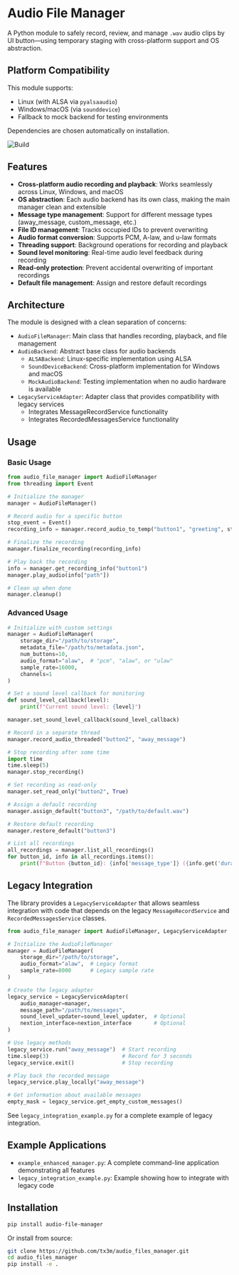 # Audio File Manager

A Python module to safely record, review, and manage `.wav` audio clips by UI button—using temporary staging with cross-platform support and OS abstraction.

## Platform Compatibility

This module supports:
- Linux (with ALSA via `pyalsaaudio`)
- Windows/macOS (via `sounddevice`)
- Fallback to mock backend for testing environments

Dependencies are chosen automatically on installation.

![Build](https://github.com/tx3m/audio_files_manager/actions/workflows/python-tests.yml/badge.svg)

## Features

- **Cross-platform audio recording and playback**: Works seamlessly across Linux, Windows, and macOS
- **OS abstraction**: Each audio backend has its own class, making the main manager clean and extensible
- **Message type management**: Support for different message types (away_message, custom_message, etc.)
- **File ID management**: Tracks occupied IDs to prevent overwriting
- **Audio format conversion**: Supports PCM, A-law, and u-law formats
- **Threading support**: Background operations for recording and playback
- **Sound level monitoring**: Real-time audio level feedback during recording
- **Read-only protection**: Prevent accidental overwriting of important recordings
- **Default file management**: Assign and restore default recordings

## Architecture

The module is designed with a clean separation of concerns:

- `AudioFileManager`: Main class that handles recording, playback, and file management
- `AudioBackend`: Abstract base class for audio backends
  - `ALSABackend`: Linux-specific implementation using ALSA
  - `SoundDeviceBackend`: Cross-platform implementation for Windows and macOS
  - `MockAudioBackend`: Testing implementation when no audio hardware is available
- `LegacyServiceAdapter`: Adapter class that provides compatibility with legacy services
  - Integrates MessageRecordService functionality
  - Integrates RecordedMessagesService functionality

## Usage

### Basic Usage

```python
from audio_file_manager import AudioFileManager
from threading import Event

# Initialize the manager
manager = AudioFileManager()

# Record audio for a specific button
stop_event = Event()
recording_info = manager.record_audio_to_temp("button1", "greeting", stop_event)

# Finalize the recording
manager.finalize_recording(recording_info)

# Play back the recording
info = manager.get_recording_info("button1")
manager.play_audio(info["path"])

# Clean up when done
manager.cleanup()
```

### Advanced Usage

```python
# Initialize with custom settings
manager = AudioFileManager(
    storage_dir="/path/to/storage",
    metadata_file="/path/to/metadata.json",
    num_buttons=10,
    audio_format="alaw",  # "pcm", "alaw", or "ulaw"
    sample_rate=16000,
    channels=1
)

# Set a sound level callback for monitoring
def sound_level_callback(level):
    print(f"Current sound level: {level}")

manager.set_sound_level_callback(sound_level_callback)

# Record in a separate thread
manager.record_audio_threaded("button2", "away_message")

# Stop recording after some time
import time
time.sleep(5)
manager.stop_recording()

# Set recording as read-only
manager.set_read_only("button2", True)

# Assign a default recording
manager.assign_default("button3", "/path/to/default.wav")

# Restore default recording
manager.restore_default("button3")

# List all recordings
all_recordings = manager.list_all_recordings()
for button_id, info in all_recordings.items():
    print(f"Button {button_id}: {info['message_type']} ({info.get('duration', 'N/A')}s)")
```

## Legacy Integration

The library provides a `LegacyServiceAdapter` that allows seamless integration with code that depends on the legacy `MessageRecordService` and `RecordedMessagesService` classes.

```python
from audio_file_manager import AudioFileManager, LegacyServiceAdapter

# Initialize the AudioFileManager
manager = AudioFileManager(
    storage_dir="/path/to/storage",
    audio_format="alaw",  # Legacy format
    sample_rate=8000      # Legacy sample rate
)

# Create the legacy adapter
legacy_service = LegacyServiceAdapter(
    audio_manager=manager,
    message_path="/path/to/messages",
    sound_level_updater=sound_level_updater,  # Optional
    nextion_interface=nextion_interface       # Optional
)

# Use legacy methods
legacy_service.run("away_message")  # Start recording
time.sleep(3)                       # Record for 3 seconds
legacy_service.exit()               # Stop recording

# Play back the recorded message
legacy_service.play_locally("away_message")

# Get information about available messages
empty_mask = legacy_service.get_empty_custom_messages()
```

See `legacy_integration_example.py` for a complete example of legacy integration.

## Example Applications

- `example_enhanced_manager.py`: A complete command-line application demonstrating all features
- `legacy_integration_example.py`: Example showing how to integrate with legacy code

## Installation

```bash
pip install audio-file-manager
```

Or install from source:

```bash
git clone https://github.com/tx3m/audio_files_manager.git
cd audio_files_manager
pip install -e .
```